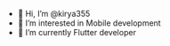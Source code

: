 - 👋 Hi, I’m @kirya355
- 👀 I’m interested in Mobile development 
- 🌱 I’m currently Flutter developer

<!---
kirya355/kirya355 is a ✨ special ✨ repository because its `README.md` (this file) appears on your GitHub profile.
You can click the Preview link to take a look at your changes.
--->
